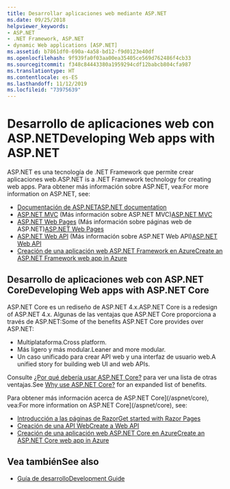 ```yaml
---
title: Desarrollar aplicaciones web mediante ASP.NET
ms.date: 09/25/2018
helpviewer_keywords:
- ASP.NET
- .NET Framework, ASP.NET
- dynamic Web applications [ASP.NET]
ms.assetid: b7861df0-690a-4a58-bd12-f9d0123e40df
ms.openlocfilehash: 9f939fa0f03aa00ea35405ce569d762486f4cb33
ms.sourcegitcommit: f348c84443380a1959294cdf12babcb804cfa987
ms.translationtype: HT
ms.contentlocale: es-ES
ms.lasthandoff: 11/12/2019
ms.locfileid: "73975639"
---
```

# <a name="developing-web-apps-with-aspnet"></a><span data-ttu-id="e6610-102">Desarrollo de aplicaciones web con ASP.NET</span><span class="sxs-lookup"><span data-stu-id="e6610-102">Developing Web apps with ASP.NET</span></span>

<span data-ttu-id="e6610-103">ASP.NET es una tecnología de .NET Framework que permite crear aplicaciones web.</span><span class="sxs-lookup"><span data-stu-id="e6610-103">ASP.NET is a .NET Framework technology for creating web apps.</span></span> <span data-ttu-id="e6610-104">Para obtener más información sobre ASP.NET, vea:</span><span class="sxs-lookup"><span data-stu-id="e6610-104">For more information on ASP.NET, see:</span></span>

- [<span data-ttu-id="e6610-105">Documentación de ASP.NET</span><span class="sxs-lookup"><span data-stu-id="e6610-105">ASP.NET documentation</span></span>](/aspnet/overview)
- <span data-ttu-id="e6610-106">[ASP.NET MVC](https://dotnet.microsoft.com/apps/aspnet/mvc) (Más información sobre ASP.NET MVC)</span><span class="sxs-lookup"><span data-stu-id="e6610-106">[ASP.NET MVC](https://dotnet.microsoft.com/apps/aspnet/mvc)</span></span>
- <span data-ttu-id="e6610-107">[ASP.NET Web Pages](https://dotnet.microsoft.com/apps/aspnet/web-apps) (Más información sobre páginas web de ASP.NET)</span><span class="sxs-lookup"><span data-stu-id="e6610-107">[ASP.NET Web Pages](https://dotnet.microsoft.com/apps/aspnet/web-apps)</span></span>
- <span data-ttu-id="e6610-108">[ASP.NET Web API](https://dotnet.microsoft.com/apps/aspnet/apis) (Más información sobre ASP.NET Web API)</span><span class="sxs-lookup"><span data-stu-id="e6610-108">[ASP.NET Web API](https://dotnet.microsoft.com/apps/aspnet/apis)</span></span>  
- [<span data-ttu-id="e6610-109">Creación de una aplicación web ASP.NET Framework en Azure</span><span class="sxs-lookup"><span data-stu-id="e6610-109">Create an ASP.NET Framework web app in Azure</span></span>](/azure/app-service/app-service-web-get-started-dotnet-framework)

## <a name="developing-web-apps-with-aspnet-core"></a><span data-ttu-id="e6610-110">Desarrollo de aplicaciones web con ASP.NET Core</span><span class="sxs-lookup"><span data-stu-id="e6610-110">Developing Web apps with ASP.NET Core</span></span>

<span data-ttu-id="e6610-111">ASP.NET Core es un rediseño de ASP.NET 4.x.</span><span class="sxs-lookup"><span data-stu-id="e6610-111">ASP.NET Core is a redesign of ASP.NET 4.x.</span></span> <span data-ttu-id="e6610-112">Algunas de las ventajas que ASP.NET Core proporciona a través de ASP.NET:</span><span class="sxs-lookup"><span data-stu-id="e6610-112">Some of the benefits ASP.NET Core provides over ASP.NET:</span></span>

- <span data-ttu-id="e6610-113">Multiplataforma.</span><span class="sxs-lookup"><span data-stu-id="e6610-113">Cross platform.</span></span>
- <span data-ttu-id="e6610-114">Más ligero y más modular.</span><span class="sxs-lookup"><span data-stu-id="e6610-114">Leaner and more modular.</span></span>
- <span data-ttu-id="e6610-115">Un caso unificado para crear API web y una interfaz de usuario web.</span><span class="sxs-lookup"><span data-stu-id="e6610-115">A unified story for building web UI and web APIs.</span></span>

<span data-ttu-id="e6610-116">Consulte [¿Por qué debería usar ASP.NET Core?](/aspnet/core#why-choose-aspnet-core) para ver una lista de otras ventajas.</span><span class="sxs-lookup"><span data-stu-id="e6610-116">See [Why use ASP.NET Core?](/aspnet/core#why-choose-aspnet-core) for an expanded list of benefits.</span></span>

<span data-ttu-id="e6610-117">Para obtener más información acerca de ASP.NET Core](/aspnet/core), vea:</span><span class="sxs-lookup"><span data-stu-id="e6610-117">For more information on ASP.NET Core](/aspnet/core), see:</span></span>

- [<span data-ttu-id="e6610-118">Introducción a las páginas de Razor</span><span class="sxs-lookup"><span data-stu-id="e6610-118">Get started with Razor Pages</span></span>](/aspnet/core/tutorials/razor-pages/razor-pages-start)
- [<span data-ttu-id="e6610-119">Creación de una API Web</span><span class="sxs-lookup"><span data-stu-id="e6610-119">Create a Web API</span></span>](/aspnet/core/tutorials/first-web-api)
- [<span data-ttu-id="e6610-120">Creación de una aplicación web ASP.NET Core en Azure</span><span class="sxs-lookup"><span data-stu-id="e6610-120">Create an ASP.NET Core web app in Azure</span></span>](/azure/app-service/app-service-web-get-started-dotnet)
  
## <a name="see-also"></a><span data-ttu-id="e6610-121">Vea también</span><span class="sxs-lookup"><span data-stu-id="e6610-121">See also</span></span>

- [<span data-ttu-id="e6610-122">Guía de desarrollo</span><span class="sxs-lookup"><span data-stu-id="e6610-122">Development Guide</span></span>](development-guide.md)
